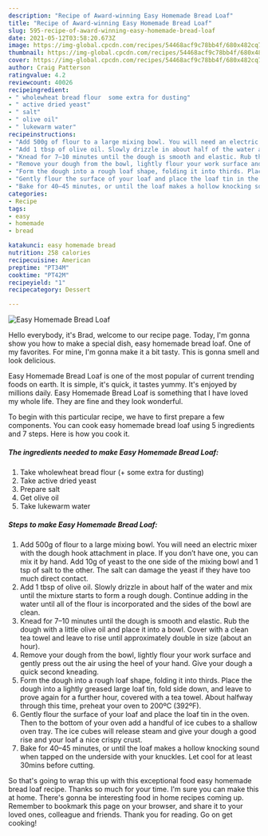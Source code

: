 ```yaml
---
description: "Recipe of Award-winning Easy Homemade Bread Loaf"
title: "Recipe of Award-winning Easy Homemade Bread Loaf"
slug: 595-recipe-of-award-winning-easy-homemade-bread-loaf
date: 2021-05-12T03:58:20.673Z
image: https://img-global.cpcdn.com/recipes/54468acf9c78bb4f/680x482cq70/easy-homemade-bread-loaf-recipe-main-photo.jpg
thumbnail: https://img-global.cpcdn.com/recipes/54468acf9c78bb4f/680x482cq70/easy-homemade-bread-loaf-recipe-main-photo.jpg
cover: https://img-global.cpcdn.com/recipes/54468acf9c78bb4f/680x482cq70/easy-homemade-bread-loaf-recipe-main-photo.jpg
author: Craig Patterson
ratingvalue: 4.2
reviewcount: 40026
recipeingredient:
- " wholewheat bread flour  some extra for dusting"
- " active dried yeast"
- " salt"
- " olive oil"
- " lukewarm water"
recipeinstructions:
- "Add 500g of flour to a large mixing bowl. You will need an electric mixer with the dough hook attachment in place. If you don’t have one, you can mix it by hand. Add 10g of yeast to the one side of the mixing bowl and 1 tsp of salt to the other. The salt can damage the yeast if they have too much direct contact."
- "Add 1 tbsp of olive oil. Slowly drizzle in about half of the water and mix until the mixture starts to form a rough dough. Continue adding in the water until all of the flour is incorporated and the sides of the bowl are clean."
- "Knead for 7–10 minutes until the dough is smooth and elastic. Rub the dough with a little olive oil and place it into a bowl. Cover with a clean tea towel and leave to rise until approximately double in size (about an hour)."
- "Remove your dough from the bowl, lightly flour your work surface and gently press out the air using the heel of your hand. Give your dough a quick second kneading."
- "Form the dough into a rough loaf shape, folding it into thirds. Place the dough into a lightly greased large loaf tin, fold side down, and leave to prove again for a further hour, covered with a tea towel. About halfway through this time, preheat your oven to 200ºC (392ºF)."
- "Gently flour the surface of your loaf and place the loaf tin in the oven. Then to the bottom of your oven add a handful of ice cubes to a shallow oven tray. The ice cubes will release steam and give your dough a good rise and your loaf a nice crispy crust."
- "Bake for 40–45 minutes, or until the loaf makes a hollow knocking sound when tapped on the underside with your knuckles. Let cool for at least 30mins before cutting."
categories:
- Recipe
tags:
- easy
- homemade
- bread

katakunci: easy homemade bread 
nutrition: 258 calories
recipecuisine: American
preptime: "PT34M"
cooktime: "PT42M"
recipeyield: "1"
recipecategory: Dessert

---
```



![Easy Homemade Bread Loaf](https://img-global.cpcdn.com/recipes/54468acf9c78bb4f/680x482cq70/easy-homemade-bread-loaf-recipe-main-photo.jpg)

Hello everybody, it's Brad, welcome to our recipe page. Today, I'm gonna show you how to make a special dish, easy homemade bread loaf. One of my favorites. For mine, I'm gonna make it a bit tasty. This is gonna smell and look delicious.



Easy Homemade Bread Loaf is one of the most popular of current trending foods on earth. It is simple, it's quick, it tastes yummy. It's enjoyed by millions daily. Easy Homemade Bread Loaf is something that I have loved my whole life. They are fine and they look wonderful.


To begin with this particular recipe, we have to first prepare a few components. You can cook easy homemade bread loaf using 5 ingredients and 7 steps. Here is how you cook it.

<!--inarticleads1-->

##### The ingredients needed to make Easy Homemade Bread Loaf:

1. Take  wholewheat bread flour (+ some extra for dusting)
1. Take  active dried yeast
1. Prepare  salt
1. Get  olive oil
1. Take  lukewarm water




<!--inarticleads2-->

##### Steps to make Easy Homemade Bread Loaf:

1. Add 500g of flour to a large mixing bowl. You will need an electric mixer with the dough hook attachment in place. If you don’t have one, you can mix it by hand. Add 10g of yeast to the one side of the mixing bowl and 1 tsp of salt to the other. The salt can damage the yeast if they have too much direct contact.
1. Add 1 tbsp of olive oil. Slowly drizzle in about half of the water and mix until the mixture starts to form a rough dough. Continue adding in the water until all of the flour is incorporated and the sides of the bowl are clean.
1. Knead for 7–10 minutes until the dough is smooth and elastic. Rub the dough with a little olive oil and place it into a bowl. Cover with a clean tea towel and leave to rise until approximately double in size (about an hour).
1. Remove your dough from the bowl, lightly flour your work surface and gently press out the air using the heel of your hand. Give your dough a quick second kneading.
1. Form the dough into a rough loaf shape, folding it into thirds. Place the dough into a lightly greased large loaf tin, fold side down, and leave to prove again for a further hour, covered with a tea towel. About halfway through this time, preheat your oven to 200ºC (392ºF).
1. Gently flour the surface of your loaf and place the loaf tin in the oven. Then to the bottom of your oven add a handful of ice cubes to a shallow oven tray. The ice cubes will release steam and give your dough a good rise and your loaf a nice crispy crust.
1. Bake for 40–45 minutes, or until the loaf makes a hollow knocking sound when tapped on the underside with your knuckles. Let cool for at least 30mins before cutting.




So that's going to wrap this up with this exceptional food easy homemade bread loaf recipe. Thanks so much for your time. I'm sure you can make this at home. There's gonna be interesting food in home recipes coming up. Remember to bookmark this page on your browser, and share it to your loved ones, colleague and friends. Thank you for reading. Go on get cooking!

